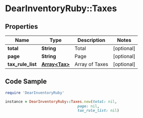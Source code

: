 # DearInventoryRuby::Taxes

## Properties

Name | Type | Description | Notes
------------ | ------------- | ------------- | -------------
**total** | **String** | Total | [optional] 
**page** | **String** | Page | [optional] 
**tax_rule_list** | [**Array&lt;Tax&gt;**](Tax.md) | Array of Taxes | [optional] 

## Code Sample

```ruby
require 'DearInventoryRuby'

instance = DearInventoryRuby::Taxes.new(total: nil,
                                 page: nil,
                                 tax_rule_list: nil)
```


